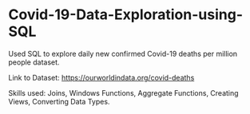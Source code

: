 # Covid-19-Data-Exploration-using-SQL
Used SQL to explore daily new confirmed Covid-19 deaths per million people dataset.

Link to Dataset: https://ourworldindata.org/covid-deaths

Skills used: Joins, Windows Functions, Aggregate Functions, Creating Views, Converting Data Types.
